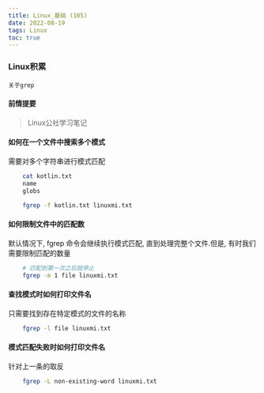 ```yaml
---
title: Linux_基础 (105)
date: 2022-08-19
tags: Linux
toc: true
---
```


### Linux积累
    关于grep

<!-- more -->

#### 前情提要
> Linux公社学习笔记

#### 如何在一个文件中搜索多个模式

需要对多个字符串进行模式匹配

```bash
    cat kotlin.txt 
    name
    globs

    fgrep -f kotlin.txt linuxmi.txt
```

#### 如何限制文件中的匹配数

默认情况下, fgrep 命令会继续执行模式匹配, 直到处理完整个文件.但是, 有时我们需要限制匹配的数量

```bash
    # 匹配到第一次之后就停止
    fgrep -m 1 file linuxmi.txt
```

#### 查找模式时如何打印文件名

只需要找到存在特定模式的文件的名称

```bash
    fgrep -l file linuxmi.txt
```

#### 模式匹配失败时如何打印文件名

针对上一条的取反

```bash
    fgrep -L non-existing-word linuxmi.txt
```




